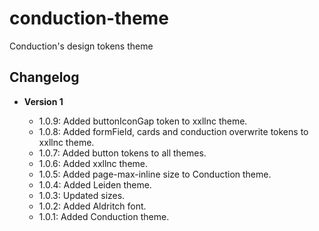 # conduction-theme
Conduction's design tokens theme

## Changelog

- **Version 1**

  - 1.0.9: Added buttonIconGap token to xxllnc theme.
  - 1.0.8: Added formField, cards and conduction overwrite tokens to xxllnc theme.
  - 1.0.7: Added button tokens to all themes.
  - 1.0.6: Added xxllnc theme.
  - 1.0.5: Added page-max-inline size to Conduction theme.
  - 1.0.4: Added Leiden theme.
  - 1.0.3: Updated sizes.  
  - 1.0.2: Added Aldritch font.
  - 1.0.1: Added Conduction theme.
